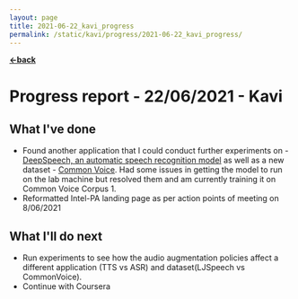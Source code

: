 ```yaml
---
layout: page
title: 2021-06-22_kavi_progress
permalink: /static/kavi/progress/2021-06-22_kavi_progress/
---
```


[**<-back**](/static/kavi/progress)  

# Progress report - 22/06/2021 - Kavi

## What I've done

- Found another application that I could conduct further experiments on - [DeepSpeech, an automatic speech recognition model](https://github.com/Intel-PA/DeepSpeech) as well as a new dataset - [Common Voice](https://commonvoice.mozilla.org/en/datasets). Had some issues in getting the model to run on the lab machine but resolved them and am currently training it on Common Voice Corpus 1. 
- Reformatted Intel-PA landing page as per action points of meeting on 8/06/2021

## What I'll do next
- Run experiments to see how the audio augmentation policies affect a different application (TTS vs ASR) and dataset(LJSpeech vs CommonVoice).
- Continue with Coursera